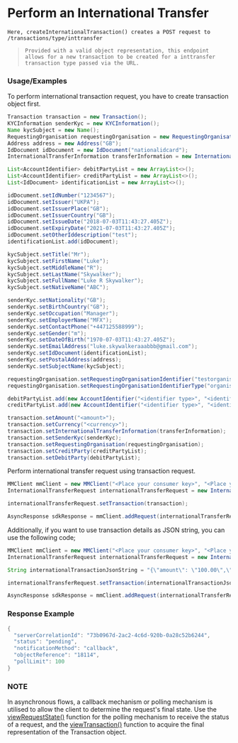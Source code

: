 # Perform an International Transfer

`Here, createInternationalTransaction() creates a POST request to /transactions/type/inttransfer`

> `Provided with a valid object representation, this endpoint allows for a new transaction to be created for a inttransfer transaction type passed via the URL.`

### Usage/Examples

To perform international transaction request, you have to create transaction object first.

```java
Transaction transaction = new Transaction();
KYCInformation senderKyc = new KYCInformation();
Name kycSubject = new Name();
RequestingOrganisation requestingOrganisation = new RequestingOrganisation();
Address address = new Address("GB");
IdDocument idDocument = new IdDocument("nationalidcard");
InternationalTransferInformation transferInformation = new InternationalTransferInformation("GB");

List<AccountIdentifier> debitPartyList = new ArrayList<>();
List<AccountIdentifier> creditPartyList = new ArrayList<>();
List<IdDocument> identificationList = new ArrayList<>();

idDocument.setIdNumber("1234567");
idDocument.setIssuer("UKPA");
idDocument.setIssuerPlace("GB");
idDocument.setIssuerCountry("GB");
idDocument.setIssueDate("2018-07-03T11:43:27.405Z");
idDocument.setExpiryDate("2021-07-03T11:43:27.405Z");
idDocument.setOtherIddescription("test");
identificationList.add(idDocument);

kycSubject.setTitle("Mr");
kycSubject.setFirstName("Luke");
kycSubject.setMiddleName("R");
kycSubject.setLastName("Skywalker");
kycSubject.setFullName("Luke R Skywalker");
kycSubject.setNativeName("ABC");

senderKyc.setNationality("GB");
senderKyc.setBirthCountry("GB");
senderKyc.setOccupation("Manager");
senderKyc.setEmployerName("MFX");
senderKyc.setContactPhone("+447125588999");
senderKyc.setGender("m");
senderKyc.setDateOfBirth("1970-07-03T11:43:27.405Z");
senderKyc.setEmailAddress("luke.skywalkeraaabbb@gmail.com");
senderKyc.setIdDocument(identificationList);
senderKyc.setPostalAddress(address);
senderKyc.setSubjectName(kycSubject);

requestingOrganisation.setRequestingOrganisationIdentifier("testorganisation");
requestingOrganisation.setRequestingOrganisationIdentifierType("organisationid");

debitPartyList.add(new AccountIdentifier("<identifier type>", "<identifier>"));
creditPartyList.add(new AccountIdentifier("<identifier type>", "<identifier>"));

transaction.setAmount("<amount>");
transaction.setCurrency("<currency>");
transaction.setInternationalTransferInformation(transferInformation);
transaction.setSenderKyc(senderKyc);
transaction.setRequestingOrganisation(requestingOrganisation);
transaction.setCreditParty(creditPartyList);
transaction.setDebitParty(debitPartyList);
``` 

Perform international transfer request using transaction request.

```java
MMClient mmClient = new MMClient("<Place your consumer key>", "<Place your consumer secret>", "<Place your API key>");
InternationalTransferRequest internationalTransferRequest = new InternationalTransferRequest();

internationalTransferRequest.setTransaction(transaction);

AsyncResponse sdkResponse = mmClient.addRequest(internationalTransferRequest).addCallBack("<Place you callback URL>").createInternationalTransaction();
```

Additionally, if you want to use transaction details as JSON string, you can use the following code;

```java
MMClient mmClient = new MMClient("<Place your consumer key>", "<Place your consumer secret>", "<Place your API key>");
InternationalTransferRequest internationalTransferRequest = new InternationalTransferRequest();

String internationalTransactionJsonString = "{\"amount\": \"100.00\",\"currency\": \"GBP\",\"requestingOrganisation\": {\"requestingOrganisationIdentifierType\": \"organisationid\",\"requestingOrganisationIdentifier\": \"testorganisation\"},\"internationalTransferInformation\": {\"originCountry\": \"GB\"},\"senderKyc\": {\"birthCountry\": \"GB\",\"contactPhone\": \"+447125588999\",\"dateOfBirth\": \"1970-07-03T11:43:27.405Z\",\"emailAddress\": \"luke.skywalkeraaabbb@gmail.com\",\"employerName\": \"MFX\",\"gender\": \"m\",\"nationality\": \"GB\",\"occupation\": \"Manager\",\"postalAddress\": {\"country\": \"GB\"},\"subjectName\": {\"title\": \"Mr\",\"firstName\": \"Luke\",\"middleName\": \"R\",\"lastName\": \"Skywalker\",\"fullName\": \"Luke R Skywalker\",\"nativeName\": \"ABC\"},\"idDocument\": [{\"idType\": \"nationalidcard\",\"idNumber\": \"1234567\",\"issueDate\": \"2018-07-03T11:43:27.405Z\",\"expiryDate\": \"2021-07-03T11:43:27.405Z\",\"issuer\": \"UKPA\",\"issuerPlace\": \"GB\",\"issuerCountry\": \"GB\",\"otherIddescription\": \"test\"}]},\"debitParty\": [{\"key\": \"accountid\",\"value\": \"2999\"}],\"creditParty\": [{\"key\": \"accountid\",\"value\": \"2999\"}],\"fees\": [],\"customData\": [],\"metadata\": []}";

internationalTransferRequest.setTransaction(internationalTransactionJsonString);

AsyncResponse sdkResponse = mmClient.addRequest(internationalTransferRequest).addCallBack("<Place you callback URL>").createInternationalTransaction();
```

### Response Example

```java
{
  "serverCorrelationId": "73b0967d-2ac2-4c6d-920b-0a28c52b6244",
  "status": "pending",
  "notificationMethod": "callback",
  "objectReference": "18114",
  "pollLimit": 100
}
```

### NOTE

In asynchronous flows, a callback mechanism or polling mechanism is utilised to allow the client to determine the request's final state.
Use the <a href="viewRequestState.Readme.md">viewRequestState()</a> function for the polling mechanism to receive the status of a request, and the <a href="viewTransaction.Readme.md">viewTransaction()</a>
function to acquire the final representation of the Transaction object.